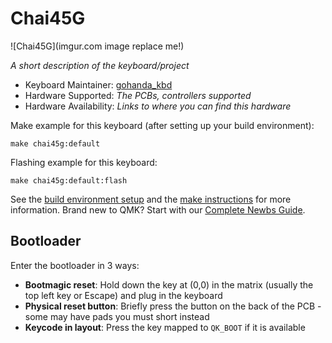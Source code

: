 # Chai45G

![Chai45G](imgur.com image replace me!)

*A short description of the keyboard/project*

* Keyboard Maintainer: [gohanda_kbd](https://github.com/gohanda11)
* Hardware Supported: *The PCBs, controllers supported*
* Hardware Availability: *Links to where you can find this hardware*

Make example for this keyboard (after setting up your build environment):

    make chai45g:default

Flashing example for this keyboard:

    make chai45g:default:flash

See the [build environment setup](https://docs.qmk.fm/#/getting_started_build_tools) and the [make instructions](https://docs.qmk.fm/#/getting_started_make_guide) for more information. Brand new to QMK? Start with our [Complete Newbs Guide](https://docs.qmk.fm/#/newbs).

## Bootloader

Enter the bootloader in 3 ways:

* **Bootmagic reset**: Hold down the key at (0,0) in the matrix (usually the top left key or Escape) and plug in the keyboard
* **Physical reset button**: Briefly press the button on the back of the PCB - some may have pads you must short instead
* **Keycode in layout**: Press the key mapped to `QK_BOOT` if it is available
